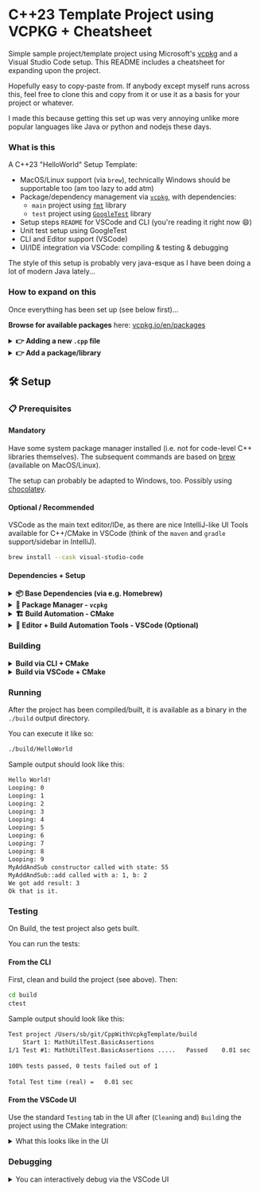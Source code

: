 # C++23 Template Project using VCPKG + Cheatsheet

Simple sample project/template project using Microsoft's [vcpkg](https://vcpkg.io/en/) and a Visual Studio Code setup. This README includes a cheatsheet for expanding upon the project.

Hopefully easy to copy-paste from. If anybody except myself runs across this, feel free to clone this and copy from it or use it as a basis for your project or whatever.

I made this because getting this set up was very annoying unlike more popular languages like Java or python and nodejs these days.

### What is this

A C++23 "HelloWorld" Setup Template:

- MacOS/Linux support (via `brew`), technically Windows should be supportable too (am too lazy to add atm)
- Package/dependency management via [`vcpkg`](https://vcpkg.io/en/), with dependencies:
    - `main` project using [`fmt`](https://vcpkg.io/en/package/fmt) library
    - `test` project using [`GoogleTest`](https://vcpkg.io/en/package/gtest) library
- Setup steps `README` for VSCode and CLI (you're reading it right now 😄)
- Unit test setup using GoogleTest
- CLI and Editor support (VSCode)
- UI/IDE integration via VSCode: compiling & testing & debugging

The style of this setup is probably very java-esque as I have been doing a lot of modern Java lately...

### How to expand on this

Once everything has been set up (see below first)...

**Browse for available packages** here: [vcpkg.io/en/packages](https://vcpkg.io/en/packages?query=)


<details>
<summary><b>👉 Adding a new <code>.cpp</code> file</b></summary>
<br>

Then it needs to be "registered" in `CMakeLists.txt`.

Suppose you add a file `./src/mynewfile.cpp`, then we add it to the main executable:

```makefile
add_executable(
    ${PROJECT_EXECUTABLE_NAME}
    src/main.cpp
    src/mathutil.cpp
    src/mynewfile.cpp # <- [NEW] needs to be added to the main executable
)
```

And to the test executable:
```makefile
add_executable(
    ${PROJECT_TEST_EXECUTABLE_NAME}
    src/mathutil.cpp
    src/mynewfile.cpp # <- [NEW] needs to be added to the test executable
    # test files:
    test/test_mathutil.cpp
    test/test_mynewfile.cpp # <- [NEW] (if you want to add unit tests for your new file)
)
```

If you are adding a new file, it's probably a good idea to add unit tests for your new logic.
So it is suggested to create a test file like `./tests/test_mynewfile.cpp` and add Unit Tests to
it, mirroring the existing tests (or going off of the GoogleTest docs).

</details>

<details>
<summary><b>👉 Add a package/library</b></summary>
<br>

Suppose you want to add [gtest](https://github.com/google/googletest) (the idea is equivalent for other packages/libraries that are available in `vcpkg`):

1\. Add it to `vcpkg.json`
```sh
vcpkg add port gtest
```

2\. Add it as a dependency/requirement in `CMakeLists.txt`:
```makefile
find_package(gtest CONFIG REQUIRED)
```

3\. Add additional entries to `CMakeLists.txt` (these are library-specific).
For example using [Quickstart CMake from GoogleTest](https://google.github.io/googletest/quickstart-cmake.html)

So, for this particular library, we need to also add all of this (which is mentioned in the library's docs):
```makefile
enable_testing()

target_link_libraries(
    ${PROJECT_TEST_EXECUTABLE_NAME}
    PRIVATE
    fmt::fmt
    GTest::gtest_main # <- From the GoogleTest docs
)
# GoogleTest extra
include(GoogleTest) # Mentioned in the docs: https://google.github.io/googletest/quickstart-cmake.html
gtest_discover_tests(${PROJECT_TEST_EXECUTABLE_NAME}) # ^
```

</details>


## 🛠️ Setup

### 📋 Prerequisites

#### Mandatory

Have some system package manager installed (i.e. not for code-level C++ libraries themselves). The subsequent commands are based on [brew](https://brew.sh/) (available on MacOS/Linux).

The setup can probably be adapted to Windows, too. Possibly using [chocolatey](https://chocolatey.org/).


#### Optional / Recommended

VSCode as the main text editor/IDe, as there are nice IntelliJ-like UI Tools available for C++/CMake in VSCode (think of the `maven` and `gradle` support/sidebar in IntelliJ).

```sh
brew install --cask visual-studio-code
```

#### Dependencies + Setup

<details>
<summary><b>📦 Base Dependencies (via e.g. Homebrew)</b></summary>
<br>

First, install [brew](https://brew.sh/) (MacOS/Linux) or equivalent.


Then, install C++ build tools:

```sh
brew update

# C++ build tools
brew install llvm
brew install cmake
brew install ninja
brew install pkg-config
```

</details>

<details>
<summary><b>🧰 Package Manager - <code>vcpkg</code></b></summary>
<br>

This project uses [vcpkg](https://vcpkg.io/en/) for C++ package/dependency management.

Set it up (once per dev machine):
```sh
cd ~/git # or whatever directory you use for git
git clone https://github.com/microsoft/vcpkg.git
cd vcpkg && ./bootstrap-vcpkg.sh
```

To make the `vcpkg` package manager globally available (see also [docs](https://learn.microsoft.com/en-us/vcpkg/get_started/get-started-vscode?pivots=shell-bash#4---set-up-environment-variables)):
```sh
# Let us assume you cloned the repo above into ~/git/vcpkg
VCPKG_REPO_CLONE_PATH=$HOME/git/vcpkg

# Append to end of ~/.zshrc (MacOS)
echo "export VCPKG_ROOT=$VCPKG_REPO_CLONE_PATH" >> ~/.zshrc
echo "export PATH=\$PATH:\$VCPKG_ROOT" >> ~/.zshrc
source ~/.zshrc # after you've made changes

# Append to end of ~/.bashrc (Linux/MacOS)
echo "export VCPKG_ROOT=$VCPKG_REPO_CLONE_PATH" >> ~/.bashrc
echo "export PATH=\$PATH:\$VCPKG_ROOT" >> ~/.bashrc
source ~/.bashrc # after you've made changes

# Test that the package manager works:
vcpkg --version
```

👉 **Browse for available packages**: use [vcpkg.io/en/packages](https://vcpkg.io/en/packages?query=)

(see also [this guide](https://learn.microsoft.com/en-us/vcpkg/get_started/get-started-vscode?pivots=shell-bash) for setting it up).
</details>

<details>
<summary><b>🏗️ Build Automation - CMake</b></summary>
<br>

The following setup is needed for Build Automation both via the CLI as well as via the VSCode UI.
See also the docs on the setup [here](https://learn.microsoft.com/en-us/vcpkg/get_started/get-started?pivots=shell-bash).

#### Setup CMake Tools to use `vcpkg`
To make the VSCode UI properly use the `vcpkg` executable,
update and add the following file with your path to the directory of the repo containing `vcpkg` (installed in the section above).

**[Option 1]** Automatically by running this command:

```sh
# Let us assume you cloned the vcpkg repo into ~/git/vcpkg
VCPKG_REPO_CLONE_PATH=$HOME/git/vcpkg

cp ./CMakeUserPresets.json.example ./CMakeUserPresets.json
sed -i "" -e "s#<path to vcpkg>#$VCPKG_REPO_CLONE_PATH#g" ./CMakeUserPresets.json
```

**[Option 2]** Or manually:
1. Copy `./CMakeUserPresets.json.example` to `./CMakeUserPresets.json` (this file is ignored by git)
2. open `./CMakeUserPresets.json` and replace `<path to vcpkg>` with the absolute path to the directory containing the `vcpkg` executable.

</details>

<details>
<summary><b>📝 Editor + Build Automation Tools - VSCode (Optional)</b></summary>
<br>

It's not mandatory to use VSCode, but the project was set up around it.

First, install VSCode for your OS.
Next, install these extensions for working with C++ using VSCode:

```sh
code --install-extension ms-vscode.cpptools
code --install-extension ms-vscode.cmake-tools
code --install-extension vadimcn.vscode-lldb
code --install-extension hbenl.vscode-test-explorer
code --install-extension matepek.vscode-catch2-test-adapter
```

We will invoke Build Automation commands via the [CMake Tools extension](https://marketplace.visualstudio.com/items/?itemName=ms-vscode.cmake-tools). There's a few ways to do this (including strictly via the terminal but this would require additional setup).

This is very similar to e.g. `maven` for Java (think of `mvn clean compile`, `mvn test`, ...).

See also section "Building" below.

</details>

### Building


<details>
<summary><b>Build via CLI + CMake</b></summary>
<br>

If you had existing build output, get rid of it:
```sh
rm -rf build
```

To build, we run:
```sh
mkdir build
# Runs the setup configured in CMakeUserPresets.json with { "name": "default", ... }
cmake --preset=Debug # or: Release
# Actually compiles the project
cmake --build build
```

(See also [docs here](https://learn.microsoft.com/en-us/vcpkg/get_started/get-started?pivots=shell-bash#4---build-and-run-the-project))
</details>

<details>
<summary><b>Build via VSCode + CMake</b></summary>
<br>

We invoke Build Automation commands via the [CMake Tools extension](https://marketplace.visualstudio.com/items/?itemName=ms-vscode.cmake-tools).

There's a few ways to do this (including strictly via the terminal but this would require additional setup).

This is very similar to e.g. `maven` for Java (think of `mvn clean compile`, `mvn test`, ...).

TL;DR:


<details>
<summary><b>a. Use VSCode Commands UI (⭐️ Recommended)</b></summary>
<br>

You can run the build steps via the UI, similar to how this works e.g. in IntelliJ for Java.

This is recommended due to it's convenience, but you can use whatever setup.

- Use the "`CMake`" tab in the left sidebar of VSCode (should have gotten added by default when you installed the [CMake Tools extension](https://marketplace.visualstudio.com/items/?itemName=ms-vscode.cmake-tools))
- If you want, you can move this extension's UI to the right sidebar by click-dragging to the right on the screen
- Use `Project Status` window and use `Pinned Commands` to pin useful commands like `Clean Rebuild` and `Build`
- You can execute commands by clicking on them in this UI

![Screenshot of the sidebar for the CMake Extension](./docs/2025-04-21_13-38.png)

</details>

<details>
<summary><b>b. Use VSCode Run Command (MacOS) </b></summary>
<br>

You can also run the Build steps via the "Run" bar:

- Invoke the `Run` bar in VSCode via `⌘ (Cmd)` +`⇧ (Shift)` + `P`
- Run CMake commands specific commands by typing `CMake: <Your Action>` in the `Run` bar (because the `Run` bar contains a bunch of stuff from VSCode and form your other extensions too)

</details>


<details>
<summary><b>c. Others: TODO add equivalent setups/commands</b></summary>
<br>

TODO...

It would basically come down to equivalent or the same commands, except you use `CTRL` in place of MacOs `Cmd`.

But to be validated/updated.

(Note from author: I'm actually mainly a Linux user, but learning to use MacOS during this project)

</details>
</details>

### Running

After the project has been compiled/built, it is available as a binary in the `./build` output directory.

You can execute it like so:
```sh
./build/HelloWorld
```

Sample output should look like this:

```
Hello World!
Looping: 0
Looping: 1
Looping: 2
Looping: 3
Looping: 4
Looping: 5
Looping: 6
Looping: 7
Looping: 8
Looping: 9
MyAddAndSub constructor called with state: 55
MyAddAndSub::add called with a: 1, b: 2
We got add result: 3
Ok that is it.
```


### Testing

On Build, the test project also gets built.

You can run the tests:

#### From the CLI

First, clean and build the project (see above). Then:

```sh
cd build
ctest
```

Sample output should look like this:
```
Test project /Users/sb/git/CppWithVcpkgTemplate/build
    Start 1: MathUtilTest.BasicAssertions
1/1 Test #1: MathUtilTest.BasicAssertions .....   Passed    0.01 sec

100% tests passed, 0 tests failed out of 1

Total Test time (real) =   0.01 sec
```

#### From the VSCode UI

Use the standard `Testing` tab in the UI after (`Clean`ing and) `Build`ing
the project using the CMake integration:

<details>
<summary>What this looks like in the UI</summary>
<br>

![Screenshot of the Testing tab in VSCode](./docs/2025-04-21_17-49.png)
</details>

### Debugging

<details>
<summary>You can interactively debug via the VSCode UI</summary>
<br>

1. Go to the `Run and Debug` tab
2. Set breakpoints in your files by clicking in the left margin and placing red dots, as usual
3. Choose a debug configuration
    1. Use `C++: debug main` as the debug dropdown option to debug [`main.cpp`](./src/main.cpp)
    2. Use `C++: debug test` as the debug dropdown option to debug the Unit Tests
4. When debugging Unit Tests, you can also:
    - Right-Click the icon next to a testcase and choose the "`Debug`" option there, to limit the debugging to that Unit Test
    - Right-Click tests in the Testing list and choose "`Debug`" there

![Debug Tab Overview](./docs/2025-04-21_18-58.png)

</details>